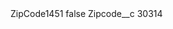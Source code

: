<?xml version="1.0" encoding="UTF-8"?>
<CustomMetadata xmlns="http://soap.sforce.com/2006/04/metadata" xmlns:xsi="http://www.w3.org/2001/XMLSchema-instance" xmlns:xsd="http://www.w3.org/2001/XMLSchema">
    <label>ZipCode1451</label>
    <protected>false</protected>
    <values>
        <field>Zipcode__c</field>
        <value xsi:type="xsd:string">30314</value>
    </values>
</CustomMetadata>
